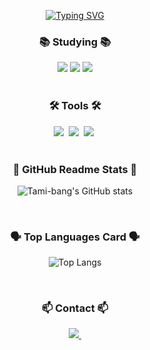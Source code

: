 <!--타이틀 부분-->
<p align="center">
  <a href="https://git.io/typing-svg">
    <img src="https://readme-typing-svg.demolab.com?font=VT323&size=50&duration=3000&pause=1000&color=000000&background=FFFFFF&width=500&height=90&lines=Tami-bang%E2%80%99s+Dev+Cloud+%E2%98%81%EF%B8%8F" alt="Typing SVG"/>
  </a>
</p>

<!--내용 부분-->
<h3 align="center">📚 Studying 📚</h3>
<div align="center">
 <img src="https://img.shields.io/badge/Java-007396?style=for-the-badge&logo=Java&logoColor=white"> 
 <img src="https://img.shields.io/badge/mysql-4479A1?style=for-the-badge&logo=mysql&logoColor=white">
 <img src="https://img.shields.io/badge/Amazon AWS-232F3E?style=for-the-badge&logo=amazonaws&logoColor=white">
</div>

<br>

<h3 align="center">🛠 Tools 🛠</h3>
<div align="center">
  <img src="https://img.shields.io/badge/git-F05033.svg?style=for-the-badge&logo=git&logoColor=white" />&nbsp
  <img src="https://img.shields.io/badge/github-181717.svg?style=for-the-badge&logo=github&logoColor=white" />&nbsp
  <img src="https://img.shields.io/badge/Notion-F3F3F3.svg?style=for-the-badge&logo=notion&logoColor=black" />&nbsp
</div>

<br>

<h3 align="center">🍎 GitHub Readme Stats 🍎</h3>
<div align="center">
  
![Tami-bang's GitHub stats](https://github-readme-stats.vercel.app/api?username=Tami-bang&show_icons=true&theme=radical)

</div>

<br>

<h3 align="center">🗣️ Top Languages Card 🗣️</h3>
<div align="center">
  
![Top Langs](https://github-readme-stats.vercel.app/api/top-langs/?username=anuraghazra&layout=compact)

</div>

<br>

<h3 align="center">📫 Contact 📫</h3>
<div align="center">
  <a href="mailto:vjihyunbangv@gmail.com">
    <img
      src="https://img.shields.io/badge/vjihyunbangv@gmail.com-D14836?style=for-the-badge&logo=gmail&logoColor=white"/>&nbsp
  </a>
</div>
